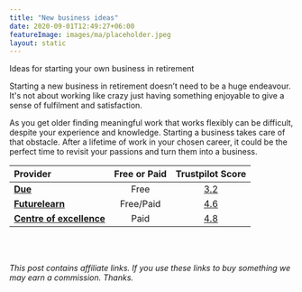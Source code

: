 ```yaml
---
title: "New business ideas"
date: 2020-09-01T12:49:27+06:00
featureImage: images/ma/placeholder.jpeg
layout: static
---
```


Ideas for starting your own business in retirement

Starting a new business in retirement doesn’t need to be a huge endeavour. It's not about working like crazy just having something enjoyable to give a sense of fulfilment and satisfaction.

As you get older finding meaningful work that works flexibly can be difficult, despite your experience and knowledge. Starting a business takes care of that obstacle. After a lifetime of work in your chosen career, it could be the perfect time to revisit your passions and turn them into a business.

| Provider      | Free or Paid  |  Trustpilot Score  |
| :-----------          | :--------------:      |  :--------------:         |
| [**Due**](https://due.com/blog/10-retirement-friendly-business-ideas-for-the-over-50s/) | Free | [3.2](https://www.trustpilot.com/review/due.com) | 
| [**Futurelearn**](https://www.futurelearn.com/courses/starting-a-business-1) | Free/Paid | [4.6](https://www.trustpilot.com/review/www.futurelearn.com) | 
| [**Centre of excellence**](https://www.centreofexcellence.com/) | Paid | [4.8](https://uk.trustpilot.com/review/www.centreofexcellence.com) | 
  

<br/><br/>

*This post contains affiliate links. If you use these links to buy something we may
earn a commission. Thanks.*






